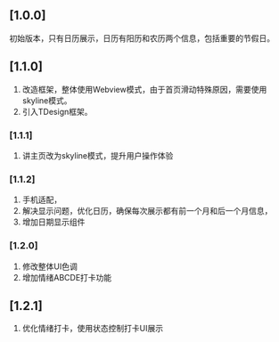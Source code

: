 ## [1.0.0]
初始版本，只有日历展示，日历有阳历和农历两个信息，包括重要的节假日。

## [1.1.0]
1. 改造框架，整体使用Webview模式，由于首页滑动特殊原因，需要使用skyline模式。
2. 引入TDesign框架。

### [1.1.1]
1. 讲主页改为skyline模式，提升用户操作体验

### [1.1.2]
1. 手机适配，
2. 解决显示问题，优化日历，确保每次展示都有前一个月和后一个月信息，
3. 增加日期显示组件

### [1.2.0]
1. 修改整体UI色调
2. 增加情绪ABCDE打卡功能

## [1.2.1]
1. 优化情绪打卡，使用状态控制打卡UI展示